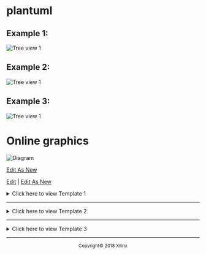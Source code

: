 # plantuml
## Example 1:
![Tree view 1](http://www.plantuml.com/plantuml/proxy?cache=no&src=https://raw.github.com/amantalwar04/hello-world/master/images/testother.iuml)
## Example 2:
![Tree view 1](http://www.plantuml.com/plantuml/proxy?cache=no&src=https://raw.github.com/amantalwar04/hello-world/master/images/esp8266.iuml)
## Example 3:
![Tree view 1](http://www.plantuml.com/plantuml/proxy?cache=no&src=https://raw.github.com/amantalwar04/hello-world/master/images/testtree.iuml)

# Online graphics
![Diagram](https://raw.github.com/amantalwar04/hello-world/master/images/diagram.png)

<a href="https://www.draw.io/#Uhttps%3A%2F%2Fraw.github.com%2Famantalwar04%2Fhello-world%2Fmaster%2Fimages%2Fdiagram.png" target="_blank">Edit As New</a>

<a href="http://jgraph.github.io/drawio-github/edit-diagram.html?repo=drawio-github&path=diagram.png" target="_blank">Edit</a> | <a href="https://www.draw.io/#Uhttps%3A%2F%2Fjgraph.github.io%2Fdrawio-github%2Fdiagram.png" target="_blank">Edit As New</a>



<details>
  <summary>Click here to view Template 1</summary>
  

# Template 1
<table style="width:100%">
  <tr>
  <th width="100%" colspan="6"><img src="https://www.xilinx.com/content/dam/xilinx/imgs/press/media-kits/corporate/xilinx-logo.png" width="30%"/><h1>SDAccel Development Environment Tutorials</h2>
  </th>
  </tr>
  </table>
  
  ## For Beginners
  <table style="width:100%">
  <tr>
  <th>Tutorial</th>
  <th>Kernel</th>
  <th>Description</th>
  </tr>
  <tr>
  <td>Getting Started with C Kernels</td>
  <td>C</td>
  <td>This is dummy copy. It is not meant to be read. It has been placed here solely to demonstrate the look and feel of finished, typeset text. Only for show. He who searches for meaning here will be sorely disappointed. </td>
  </tr>
  <tr>
  <td>Getting Started with RTL Kernels</td>
  <td>RTL</td>
  <td>These words are here to provide the reader with a basic impression of how actual text will appear in its final presentation. Think of them merely as actors on a paper stage, in a performance devoid of content yet rich in form. </td>
  </tr>
  </table>
  
  ## For Intermediate Users
  <table style="width:100%">
    <tr>
  <th>Tutorial</th>
  <th>Kernel</th>
  <th>Description</th>
  </tr>
  <tr>
<td>Mixing C and RTL Kernels</td>
<td>C and RTL</td>
<td>That being the case, there is really no point in your continuing to read them. After all, you have many other things you should be doing. </td>
</tr>
<tr>
<td>HLS Kernel optimizations</td>
<td>C</td>
<td>This is dummy copy. It is not meant to be read. It has been placed here solely to demonstrate the look and feel of finished, typeset text. Only for show. He who searches for meaning here will be sorely disappointed.  These words are here to provide the reader with a basic impression of how actual text will appear in its final presentation.</td>
</tr>
<tr>
<td>Profiling with SDAccel</td>
<td>C or RTL</td>
<td>Think of them merely as actors on a paper stage, in a performance devoid of content yet rich in form. That being the case, there is really no point in your continuing to read them. After all, you have many other things you should be doing. </td>
</tr>
<tr>
<td>Multiple DDR Banks</td>
<td>C or RTL</td>
<td>Some description here...</td>
</tr>
</table>
</details>

<hr/>


<details>
  <summary>Click here to view Template 2</summary>
  
# Template 2
<table style="width:100%">
  <tr>
  <th width="100%" colspan="6"><img src="https://www.xilinx.com/content/dam/xilinx/imgs/press/media-kits/corporate/xilinx-logo.png" width="30%"/><h1>SDAccel Development Environment Tutorials</h2>
  </th>
  </tr>
  <tr>
  <th>Level</th>
  <th>Tutorial</th>
  <th>Kernel</th>
  <th>Description</th>
  </tr>
  <tr>
  <td rowspan=2 align="center"><b>Beginner</b></td>
  <td>Getting Started with C Kernels</td>
  <td>C</td>
  <td>This is dummy copy. It is not meant to be read. It has been placed here solely to demonstrate the look and feel of finished, typeset text. Only for show. He who searches for meaning here will be sorely disappointed. </td>
  </tr>
  <tr>
  <td>Getting Started with RTL Kernels</td>
  <td>RTL</td>
  <td>These words are here to provide the reader with a basic impression of how actual text will appear in its final presentation. Think of them merely as actors on a paper stage, in a performance devoid of content yet rich in form. </td>
  </tr>
  <tr>
<td rowspan=4 Align="center"><b>Intermediate</b></td>
<td>Mixing C and RTL Kernels</td>
<td>C and RTL</td>
<td>That being the case, there is really no point in your continuing to read them. After all, you have many other things you should be doing. </td>
</tr>
<tr>
<td>HLS Kernel optimizations</td>
<td>C</td>
<td>This is dummy copy. It is not meant to be read. It has been placed here solely to demonstrate the look and feel of finished, typeset text. Only for show. He who searches for meaning here will be sorely disappointed.  These words are here to provide the reader with a basic impression of how actual text will appear in its final presentation.</td>
</tr>
<tr>
<td>Profiling with SDAccel</td>
<td>C or RTL</td>
<td>Think of them merely as actors on a paper stage, in a performance devoid of content yet rich in form. That being the case, there is really no point in your continuing to read them. After all, you have many other things you should be doing. </td>
</tr>
<tr>
<td>Multiple DDR Banks</td>
<td>C or RTL</td>
<td>Some description here...</td>
</tr>
</table>

</details>


<hr/>

<details>
  <summary>Click here to view Template 3</summary>

# Template 3
<table style="width:100%">
  <tr>
<th width="100%" colspan="6"><img src="https://www.xilinx.com/content/dam/xilinx/imgs/press/media-kits/corporate/xilinx-logo.png" width="30%"/><h1>SDAccel Development Environment Tutorials</h2>
</th>
</tr>
</table>

Provide a brief overview of the tutorial(s) here.

<table style="width:100%">
  <tr>
  <th>Level</th>
  <th>Tutorial</th>
  <th>Kernel</th>
  </tr>
  <tr>
  <td rowspan=4 align="center"><b>Beginner</b></td>
  <td><a href="">Getting Started with C Kernels</a></td>
  <td>C</td>
  </tr>
  <tr>
  <td colspan=2 width=100%>This is dummy copy. It is not meant to be read. It has been placed here solely to demonstrate the look and feel of finished, typeset text. Only for show. He who searches for meaning here will be sorely disappointed.  These words are here to provide the reader with a basic impression of how actual text will appear in its final presentation.</td>
  </tr>

  <tr>
  <td><a href=""> Getting Started with RTL Kernels</a></td>
  <td>RTL</td>
  </tr>

  <tr>
  <td colspan=2 width=100%><sup>We can even reduce the font size. Something like this! This is dummy copy. It is not meant to be read. It has been placed here solely to demonstrate the look and feel of finished, typeset text. Only for show. He who searches for meaning here will be sorely disappointed.  These words are here to provide the reader with a basic impression of how actual text will appear in its final presentation.</sup></td>
  </tr>

  <tr>
<td rowspan=8 Align="center"><b>Intermediate</b></td>
<td><a href="">Mixing C and RTL Kernels</a></td>
<td>C and RTL</td>
</tr>
<tr>
<td colspan=2 width=100%>This is dummy copy. It is not meant to be read. It has been placed here solely to demonstrate the look and feel of finished, typeset text. Only for show. He who searches for meaning here will be sorely disappointed.  These words are here to provide the reader with a basic impression of how actual text will appear in its final presentation.</td>
</tr>

<tr>
<td><a href="">HLS Kernel optimizations</a></td>
<td>C</td>
</tr>

<tr>
<td colspan=2 width=100%>This is dummy copy. It is not meant to be read. It has been placed here solely to demonstrate the look and feel of finished, typeset text. Only for show. He who searches for meaning here will be sorely disappointed.  These words are here to provide the reader with a basic impression of how actual text will appear in its final presentation.</td>
</tr>

<tr>
<td><a href="">Profiling with SDAccel</a></td>
<td>C or RTL</td>
</tr>

<tr>
<td colspan=2 width=100%>This is dummy copy. It is not meant to be read. It has been placed here solely to demonstrate the look and feel of finished, typeset text. Only for show. He who searches for meaning here will be sorely disappointed.  These words are here to provide the reader with a basic impression of how actual text will appear in its final presentation.</td>
</tr>

<tr>
<td><a href="">Multiple DDR Banks</a></td>
<td>C or RTL</td>
</tr>

<tr>
<td colspan=2 width=100%>This is dummy copy. It is not meant to be read. It has been placed here solely to demonstrate the look and feel of finished, typeset text. Only for show. He who searches for meaning here will be sorely disappointed.  These words are here to provide the reader with a basic impression of how actual text will appear in its final presentation.</td>
</tr>

</table>


## Hardware and Software Requirements

The SDAccel tutorials are designed to work with Zynq UltraScale+ MPSoCs. The tutorials have been verified on `provide details of boards tested or recommended` boards. Xilinx [SDSoC 2018.2 Development Environment](https://www.xilinx.com/support/download/index.html/content/xilinx/en/downloadNav/sdx-development-environments.html) is required to work with the tutorials.


## How to Download the Repository

To get a local copy of the SDSoC tutorials, clone this repository to the local system with the following command:
``` sh
git clone https://github.com/Xilinx/SDAccel_Tutorials.git SDAccel_Tutorials
```
Where `SDAccel_Tutorials` is the name of the directory where the repository will be stored on the local system. This command needs to be executed only once to retrieve the latest version of the SDAccel tutorials.

## Additional Resources and Support

- For questions and to get help on this project or your own projects, visit the [SDAccel_Tutorials Github Issues](https://github.com/Xilinx/SDAccel_Tutorials/issues).

- The source for this project is licensed under the ['Provide License Details'](./LICENSE)

 - To contribute to this project, follow the guidelines in the [Repository Contribution README](./CONTRIBUTING.md)

</details>

<hr/>
<p align="center"><sup>Copyright&copy; 2018 Xilinx</sup></p>
